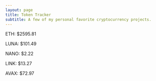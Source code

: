 ```yaml
---
layout: page
title: Token Tracker
subtitle: A few of my personal favorite cryptocurrency projects.
---
```


<!--BEGINCRYPTOINPUT-->
ETH: $2595.81

LUNA: $101.49

NANO: $2.22

LINK: $13.27

AVAX: $72.97

<!--ENDCRYPTOINPUT-->
